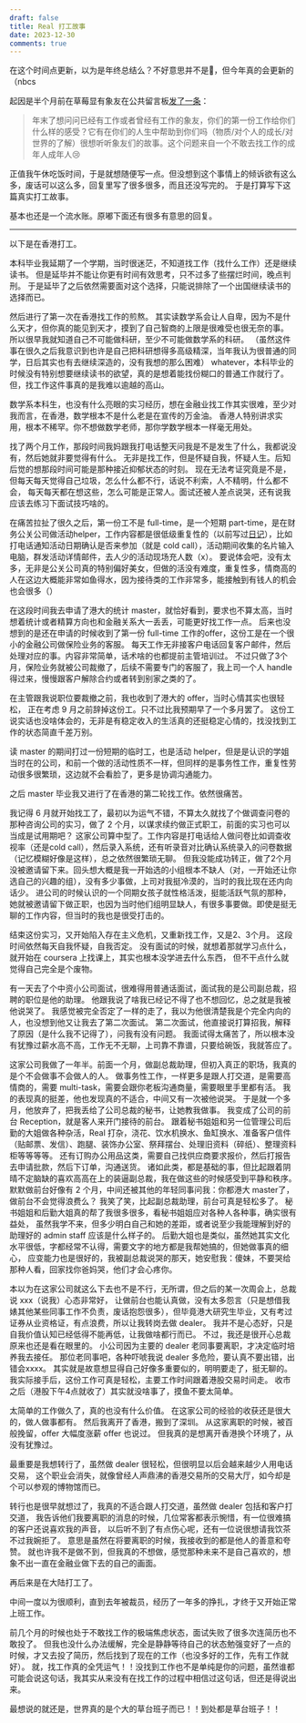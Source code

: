 ```yaml
---
draft: false
title: Real 打工故事
date: 2023-12-30
comments: true
---
```


在这个时间点更新，以为是年终总结么？不好意思并不是😬，但今年真的会更新的（nbcs

起因是半个月前在草莓显有象友在公共留言板[发了一条](https://m.cmx.im/@Troot/111576737637449003/)：

> 年末了想问问已经有工作或者曾经有工作的象友，你们的第一份工作给你们什么样的感受？它有在你们的人生中帮助到你们吗（物质/对个人的成长/对世界的了解）很想听听象友们的故事。这个问题来自一个不敢去找工作的成年人成年人😢

正值我午休吃饭时间，于是就想随便写一点。但没想到这个事情上的倾诉欲有这么多，废话可以这么多，回复里写了很多很多，而且还没写完的。
于是打算写下这篇真实打工故事。

基本也还是一个流水账。原嘟下面还有很多有意思的回复。

---

以下是在香港打工。

本科毕业我延期了一个学期，当时很迷茫，不知道找工作（找什么工作）还是继续读书。
但是延毕并不能让你更有时间有效思考，只不过多了些摆烂时间，晚点判刑。
于是延毕了之后依然需要面对这个选择，只能说排除了一个出国继续读书的选择而已。

然后进行了第一次在香港找工作的煎熬。
其实读数学系会让人自卑，因为不是什么天才，但你真的能见到天才，摸到了自己智商的上限是很难受也很无奈的事。
所以很早我就知道自己不可能做科研，至少不可能做数学系的科研。
（虽然这件事在很久之后我意识到也许是自己把科研想得多高级精深，当年我认为很普通的同学，日后其实也有去继续深造的，没有我想的那么困难）
whatever，本科毕业的时候没有特别想要继续读书的欲望，真的是想着能找份糊口的普通工作就行了。
但，找工作这件事真的是我难以逾越的高山。

数学系本科生，也没有什么亮眼的实习经历，想在金融业找工作其实很难，至少对我而言，在香港，数学根本不是什么老是在宣传的万金油。
香港人特别讲求实用，根本不稀罕。你不想做数学老师，那你学数学根本一样毫无用处。

找了两个月工作，那段时间我妈跟我打电话整天问我是不是发生了什么，我都说没有，然后她就非要觉得有什么。
无非是找工作，但是怀疑自我，怀疑人生。后知后觉的想那段时间可能是那种接近抑郁状态的时刻。
现在无法考证究竟是不是，但每天每天觉得自己垃圾，怎么什么都不行，话说不利索，人不精明，什么都不会，
每天每天都在想这些，怎么可能是正常人。面试还被人差点说哭，还有说我应该去练习下面试技巧啥的。

在痛苦拉扯了很久之后，第一份工不是 full-time，是一个短期 part-time，是在财务公关公司做活动helper，工作内容都是很低级重复性的（以前写过[日记](../2012-03-30-emo/)），比如打电话通知活动日期确认是否来参加（就是 cold call），活动期间收集的名片输入电脑，群发活动详情邮件，去人少的活动现场充人数（x）。
要说体会吧，没有太多，无非是公关公司真的特别偏好美女，但做的活没有难度，重复性多，情商高的人在这边大概能非常如鱼得水，因为接待类的工作非常多，能接触到有钱人的机会也会很多（）

在这段时间我去申请了港大的统计 master，就恰好看到，要求也不算太高，当时想着统计或者精算方向也和金融关系大一丢丢，可能更好找工作一点。
后来也没想到的是还在申请的时候收到了第一份 full-time 工作的offer，这份工是在一个很小的金融公司做保险业务的客服。
每天工作无非接客户电话回复客户邮件，然后处理对应的事。内容非常简单，话术啥的也都提前主管培训过。
不过只做了3个月，保险业务就被公司裁撤了，后续不需要专门的客服了，我上司一个人 handle 得过来，慢慢跟客户解除合约或者转到别家之类的了。

在主管跟我说职位要裁撤之前，我也收到了港大的 offer，当时心情其实也很轻松，
正在考虑 9 月之前辞掉这份工。只不过比我预期早了一个多月罢了。
这份工说实话也没啥体会的，无非是有稳定收入的生活真的还挺稳定心情的，找没找到工作的状态简直千差万别。

读 master 的期间打过一份短期的临时工，也是活动 helper，但是是认识的学姐当时在的公司，和前一个做的活动性质不一样，但同样的是事务性工作，重复性劳动很多很繁琐，这边就不会看脸了，更多是协调沟通能力。

之后 master 毕业我又进行了在香港的第二轮找工作。依然很痛苦。

我记得 6 月就开始找工了，最初以为运气不错，不算太久就找了个做调查问卷的那种咨询公司的实习，做了 2 个月，以谋求续约做正式职工，前面的实习也可以当成是试用期吧？
这家公司算中型了。工作内容是打电话给人做问卷比如调查收视率（还是cold call），然后录入系统，还有听录音对比确认系统录入的问卷数据（记忆模糊好像是这样），总之依然很繁琐无聊。
但我没能成功转正，做了2个月没被邀请留下来。回头想大概是我一开始选的小组根本不缺人（对，一开始还让你选自己的兴趣的组），没有多少事做，上司对我挺冷漠的，当时的我比现在还内向话少。
进公司的时候认识的一个同期女孩子就性格活泼，挺能活跃气氛的那种，她就被邀请留下做正职，也因为当时他们组明显缺人，有很多事要做。即使是挺无聊的工作内容，但当时的我也是很受打击的。

结束这份实习，又开始陷入存在主义危机，又重新找工作，又是2、3个月。
这段时间依然每天自我怀疑，自我否定。
没有面试的时候，就想着那就学习点什么，就开始在 coursera 上找课上，其实也根本没学进去什么东西，
但不干点什么就觉得自己完全是个废物。

有一天去了个中资小公司面试，很难得用普通话面试，面试我的是公司副总裁，招聘的职位是他的助理。
他跟我说了啥我已经记不得了也不想回忆，总之就是我被他说哭了。
我感觉被完全否定了一样的走了，我以为他很清楚我是个完全内向的人，也没想到他又让我去了第二次面试。
第二次面试，他直接说打算招我，解释了原因（是什么我不记得了），问我有没有问题。
我面试得太痛苦了，所以根本没有犹豫过薪水高不高，工作无不无聊，上司靠不靠谱，只要给碗饭，我就答应了。

这家公司我做了一年半。前面一个月，做副总裁助理，但初入真正的职场，我真的是个不会做事不会做人的人。
做事务性工作，一样更多是跟人打交道，是需要高情商的，需要 multi-task，需要会跟你老板沟通商量，需要眼里手里都有活。
我的表现真的挺差，他也发现真的不适合，中间又有一次被他说哭。
于是就一个多月，他放弃了，把我丢给了公司总裁的秘书，让她教我做事。
我变成了公司的前台 Reception，就是客人来开门接待的前台。
跟着秘书姐姐和另一位管理公司后勤的大姐做各种杂活，Real 打杂，浇花、饮水机换水、鱼缸换水、准备客户信件（贴邮票、发信）、跑腿、装饰办公室、祭拜摆台、处理旧资料（碎纸）、整理资料柜等等等等。
还有订购办公用品这类，需要自己找供应商要求报价，然后打报告去申请批款，然后下订单，沟通送货。
诸如此类，都是基础的事，但比起跟着阴晴不定脑缺的喜欢高高在上的装逼副总裁，我在做这些的时候感受到平静和秩序。
默默做前台好像有 2 个月，中间还被其他的年轻同事问我：你都港大 master了，做前台不会觉得浪费么？
我笑了笑，比起副总裁助理，前台可真是轻松多了。
秘书姐姐和后勤大姐真的帮了我很多很多，看秘书姐姐应对各种人各种事，确实很有益处，
虽然我学不来，但多少明白自己和她的差距，或者说至少我能理解到好的助理好的 admin staff 应该是什么样子的。
后勤大姐也是类似，虽然她其实文化水平很低，字都经常不认得，需要文字的地方都是我帮她搞的，但她做事真的细心，
应变能力也是很好的，我被副总裁说哭的那天，她安慰我：傻妹，不要哭给那种人看，回家找你爸妈哭，他们才会心疼你。

本以为在这家公司就这么下去也不是不行，无所谓，但之后的某一次周会上，总裁说 xxx（说我）心态非常好，
让做前台也能认真做，没有太多怨言（只是想借我婊其他某些同事工作不负责，废话抱怨很多），但毕竟港大研究生毕业，又有考过证券从业资格证，有点浪费，所以让我转岗去做 dealer。
我并不是心态好，只是自我价值认知已经低得不能再低，让我做啥都行而已。
不过，我还是很开心总裁原来也还是看在眼里的。
小公司因为主要的 dealer 老同事要离职，才决定临时培养我去接任。
那位老同事吧，各种吓唬我说 dealer 多危险，要认真不要出错，出错会xxxx。
其实就是故意想显得自己好像多重要似的，明明要走了，挺无聊的。
我实际接手后，这份工作可真是轻松，主要工作时间跟着港股交易时间走。
收市之后（港股下午4点就收了）其实就没啥事了，摸鱼不要太简单。

太简单的工作做久了，真的也没有什么价值。
在这家公司的经验的收获还是很大的，做人做事都有。
然后我离开了香港，搬到了深圳。
从这家离职的时候，被百般挽留，offer 大幅度涨薪 offer 也说过。
但我真的是想离开香港换个环境了，从没有犹豫过。

最重要是我想转行了，虽然做 dealer 很轻松，但很明显以后会越来越少人用电话交易，
这个职业会消失，就像曾经人声鼎沸的香港交易所的交易大厅，如今却是个可以参观的博物馆而已。

转行也是很早就想过了，我真的不适合跟人打交道，虽然做 dealer 包括和客户打交道，
我告诉他们我要离职的消息的时候，几位常客都表示惋惜，有一位很难搞的客户还说喜欢我的声音，
以后听不到了有点伤心呢，还有一位说很想请我饮茶不过我婉拒了。
意思是虽然在将要离职的时候，我接收到的都是他人的善意和夸赞。
就也许我不是做不到，但我真的不想做，感觉那种未来不是自己喜欢的，想象不出一直在金融业做下去的自己的画面。

再后来是在大陆打工了。

中间一度以为很顺利，直到去年被裁员，经历了一年多的挣扎，才终于又开始正常上班工作。

前几个月的时候也处于不敢找工作的极端焦虑状态，面试失败了很多次连简历也不敢投了。
但我也没什么办法缓解，完全是静静等待自己的状态勉强变好了一点的时候，才又去投了简历，然后找到了现在的工作（也没多好的工作，先有工作就好）。
就，找工作真的全凭运气！！没找到工作也不是单纯是你的问题，虽然谁都可能会说这句话，我其实从来没有在找工作的过程中相信过这句话，但还是得说出来。

最想说的就还是，世界真的是个大的草台班子而已！！到处都是草台班子！！
